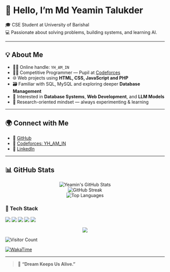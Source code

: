 # 👋 Hello, I’m Md Yeamin Talukder

🎓 CSE Student at University of Barishal  
💻 Passionate about solving problems, building systems, and learning AI.

---

## 💡 About Me

- 🧑‍💼 Online handle: `YH_AM_IN`
- 🧑‍💻 Competitive Programmer — Pupil at <a href="https://codeforces.com/profile/YH_AM-IN" target="_blank">Codeforces</a>
- 🌐 Web projects using **HTML, CSS, JavaScript and PHP**
- 🗃️ Familiar with SQL, MySQL and exploring deeper **Database Management**
- 💾 Interested in **Database Systems**, **Web Development**, and **LLM Models**
- 🧠 Research-oriented mindset — always experimenting & learning

---

## 🌍 Connect with Me

- 🔗 <a href="https://github.com/Yeamin-Talukder" target="_blank">GitHub</a>  
- 🔗 <a href="https://codeforces.com/profile/YH_AM-IN" target="_blank">Codeforces: YH_AM_IN</a>  
- 🔗 <a href="https://www.linkedin.com/in/yh-am-in" target="_blank">LinkedIn</a>

---

## 📊 GitHub Stats

<p align="center">
  <img src="https://github-readme-stats.vercel.app/api?username=Yeamin-Talukder&show_icons=true&theme=tokyonight" alt="Yeamin's GitHub Stats" />
  <br/>
  <img src="https://github-readme-streak-stats.herokuapp.com/?user=Yeamin-Talukder&theme=tokyonight" alt="GitHub Streak" />
  <br/>
  <img src="https://github-readme-stats.vercel.app/api/top-langs/?username=Yeamin-Talukder&layout=compact&theme=tokyonight" alt="Top Languages" />
</p>


### 🧰 Tech Stack
<p>
  <img src="https://img.shields.io/badge/C++-00599C?style=for-the-badge&logo=cplusplus&logoColor=white"/>
  <img src="https://img.shields.io/badge/PHP-777BB4?style=for-the-badge&logo=php&logoColor=white"/>
  <img src="https://img.shields.io/badge/MySQL-4479A1?style=for-the-badge&logo=mysql&logoColor=white"/>
  <img src="https://img.shields.io/badge/HTML5-E34F26?style=for-the-badge&logo=html5&logoColor=white"/>
  <img src="https://img.shields.io/badge/CSS3-1572B6?style=for-the-badge&logo=css3&logoColor=white"/>
</p>

<p align="center">
  <img src="https://github-profile-trophy.vercel.app/?username=Yeamin-Talukder&theme=tokyonight&no-frame=true" />
</p>

![Visitor Count](https://komarev.com/ghpvc/?username=Yeamin-Talukder&color=blue)

<!-- WakaTime stats -->
<!-- Replace `your_wakatime_username` -->
[![WakaTime](https://wakatime.com/badge/user/your_wakatime_user.svg)](https://wakatime.com/@your_wakatime_user)



---

> 🧭 **“Dream Keeps Us Alive.”**  

